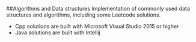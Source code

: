 ##Algorithms and Data structures
Implementation of commonly used data structures and algorithms, including some Leetcode solutions.
* Cpp solutions are built with Microsoft Visual Studio 2015 or higher
* Java solutions are built with Intellij


